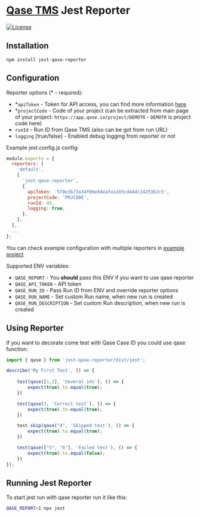 # [Qase TMS](https://qase.io) Jest Reporter

[![License](https://lxgaming.github.io/badges/License-Apache%202.0-blue.svg)](https://www.apache.org/licenses/LICENSE-2.0)

## Installation

```
npm install jest-qase-reporter
```

## Configuration

Reporter options (* - required):

- *`apiToken` - Token for API access, you can find more information
  [here](https://developers.qase.io/#authentication)
- *`projectCode` - Code of your project (can be extracted from main 
  page of your project: `https://app.qase.io/project/DEMOTR` - 
  `DEMOTR` is project code here)
- `runId` - Run ID from Qase TMS (also can be got from run URL)
- `logging` [true/false] - Enabled debug logging from reporter or not

Example jest.config.js config:

```js
module.exports = {
  reporters: [
    'default',
    [
      'jest-qase-reporter',
      {
        apiToken: '578e3b73a34f06e84eafea103cd44dc24253b2c5',
        projectCode: 'PRJCODE',
        runId: 45,
        logging: true,
      },
    ],
  ],
  ...
};
```

You can check example configuration with multiple reporters in [example project](./examples/jest.config.js)

Supported ENV variables:

- `QASE_REPORT` - You **should** pass this ENV if you want to use 
  qase reporter
- `QASE_API_TOKEN` - API token
- `QASE_RUN_ID` - Pass Run ID from ENV and override reporter options
- `QASE_RUN_NAME` - Set custom Run name, when new run is created
- `QASE_RUN_DESCRIPTION` - Set custom Run description, when new run is created

## Using Reporter

If you want to decorate come test with Qase Case ID you could use qase function:

```typescript
import { qase } from 'jest-qase-reporter/dist/jest';

describe('My First Test', () => {
    
    test(qase([1,2], 'Several ids'), () => {
        expect(true).to.equal(true);
    })

    test(qase(3, 'Correct test'), () => {
        expect(true).to.equal(true);
    })

    test.skip(qase("4", 'Skipped test'), () => {
        expect(true).to.equal(true);
    })

    test(qase(["5", "6"], 'Failed test'), () => {
        expect(true).to.equal(false);
    })
});

```

## Running Jest Reporter

To start jest run with qase reporter run it like this:
```bash
QASE_REPORT=1 npx jest
```
